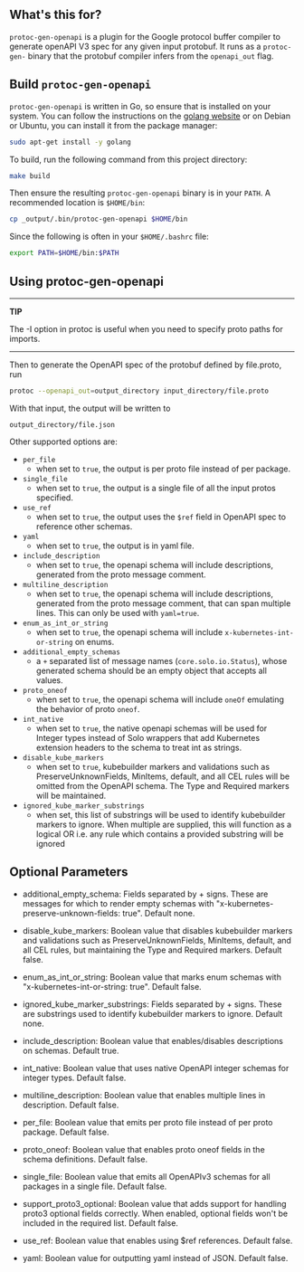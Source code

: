 ## What's this for?

`protoc-gen-openapi` is a plugin for the Google protocol buffer compiler to generate
openAPI V3 spec for any given input protobuf. It runs as a `protoc-gen-` binary that the
protobuf compiler infers from the `openapi_out` flag.

## Build `protoc-gen-openapi`

`protoc-gen-openapi` is written in Go, so ensure that is installed on your system. You
can follow the instructions on the [golang website](https://golang.org/doc/install) or
on Debian or Ubuntu, you can install it from the package manager:

```bash
sudo apt-get install -y golang
```

To build, run the following command from this project directory:

```bash
make build
```

Then ensure the resulting `protoc-gen-openapi` binary is in your `PATH`. A recommended location
is `$HOME/bin`:

```bash
cp _output/.bin/protoc-gen-openapi $HOME/bin
```

Since the following is often in your `$HOME/.bashrc` file:

```bash
export PATH=$HOME/bin:$PATH
```

## Using protoc-gen-openapi

---
**TIP**

The -I option in protoc is useful when you need to specify proto paths for imports.

---

Then to generate the OpenAPI spec of the protobuf defined by file.proto, run

```bash
protoc --openapi_out=output_directory input_directory/file.proto
```

With that input, the output will be written to

	output_directory/file.json

Other supported options are:
*   `per_file`
    *   when set to `true`, the output is per proto file instead of per package.
*   `single_file`
    *   when set to `true`, the output is a single file of all the input protos specified.
*   `use_ref`
    *   when set to `true`, the output uses the `$ref` field in OpenAPI spec to reference other schemas.
*   `yaml`
    *   when set to `true`, the output is in yaml file.
*   `include_description`
    *   when set to `true`, the openapi schema will include descriptions, generated from the proto message comment.
*   `multiline_description`
    *  when set to `true`, the openapi schema will include descriptions, generated from the proto message comment, that can span multiple lines. This can only be used with `yaml=true`.
*   `enum_as_int_or_string`
    *   when set to `true`, the openapi schema will include `x-kubernetes-int-or-string` on enums.
*   `additional_empty_schemas`
    *   a `+` separated list of message names (`core.solo.io.Status`), whose generated schema should be an empty object that accepts all values.
*  `proto_oneof`
    *   when set to `true`, the openapi schema will include `oneOf` emulating the behavior of proto `oneof`.
*  `int_native`
    *   when set to `true`, the native openapi schemas will be used for Integer types instead of Solo wrappers that add Kubernetes extension headers to the schema to treat int as strings.
*  `disable_kube_markers`
    *   when set to `true`, kubebuilder markers and validations such as PreserveUnknownFields, MinItems, default, and all CEL rules will be omitted from the OpenAPI schema. The Type and Required markers will be maintained.
*  `ignored_kube_marker_substrings`
    *   when set, this list of substrings will be used to identify kubebuilder markers to ignore. When multiple are 
        supplied, this will function as a logical OR i.e. any rule which contains a provided substring will be ignored

## Optional Parameters

* additional_empty_schema: Fields separated by + signs. These are messages for which to render empty schemas with "x-kubernetes-preserve-unknown-fields: true". Default none.

* disable_kube_markers: Boolean value that disables kubebuilder markers and validations such as PreserveUnknownFields, MinItems, default, and all CEL rules, but maintaining the Type and Required markers. Default false.

* enum_as_int_or_string: Boolean value that marks enum schemas with "x-kubernetes-int-or-string: true". Default false.

* ignored_kube_marker_substrings: Fields separated by + signs. These are substrings used to identify kubebuilder markers to ignore. Default none.

* include_description: Boolean value that enables/disables descriptions on schemas. Default true.

* int_native: Boolean value that uses native OpenAPI integer schemas for integer types. Default false.

* multiline_description: Boolean value that enables multiple lines in description. Default false.

* per_file: Boolean value that emits per proto file instead of per proto package. Default false.

* proto_oneof: Boolean value that enables proto oneof fields in the schema definitions. Default false.

* single_file: Boolean value that emits all OpenAPIv3 schemas for all packages in a single file. Default false.

* support_proto3_optional: Boolean value that adds support for handling proto3 optional fields correctly. When enabled, optional fields won't be included in the required list. Default false.

* use_ref: Boolean value that enables using $ref references. Default false.

* yaml: Boolean value for outputting yaml instead of JSON. Default false.